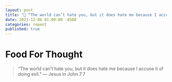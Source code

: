 ```yaml
---
layout: post
title: "💬 “The world can’t hate you, but it does hate me because I accuse it of doing evil.” — Jesus"
date: 2023-12-06 01:00:00 -0500
categories: repent
published: true
---
```


# Food For Thought

> “The world can’t hate you, but it does hate me because I accuse it of doing evil.” — Jesus in John 7:7

<script>
    var refTagger = {
        settings: {
            bibleVersion: 'ESV'
        }
    }; 

    (function(d, t) {
        var n=d.querySelector('[nonce]');
        refTagger.settings.nonce = n && (n.nonce||n.getAttribute('nonce'));
        var g = d.createElement(t), s = d.getElementsByTagName(t)[0];
        g.src = 'https://api.reftagger.com/v2/RefTagger.js';
        g.nonce = refTagger.settings.nonce;
        s.parentNode.insertBefore(g, s);
    }(document, 'script'));
</script>